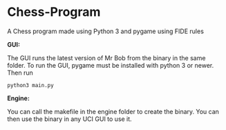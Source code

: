 # Chess-Program
A Chess program made using Python 3 and pygame using FIDE rules

**GUI:**

The GUI runs the latest version of Mr Bob from the binary in the same folder. To run the GUI, pygame must be installed with python 3 or newer.
Then run 

`python3 main.py`


**Engine:**

You can call the makefile in the engine folder to create the binary.
You can then use the binary in any UCI GUI to use it.
